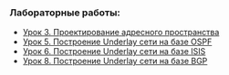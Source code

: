 ### Лабораторные работы:
 - [Урок 3. Проектирование адресного пространства](lab03/)
 - [Урок 5. Построение Underlay сети на базе OSPF](lab05/)
 - [Урок 6. Построение Underlay сети на базе ISIS](lab06/)
 - [Урок 8. Построение Underlay сети на базе BGP](lab08/)
